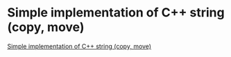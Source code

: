 # Simple implementation of C++ string (copy, move)
[Simple implementation of C++ string (copy, move)](https://aiwithcloud.com/2022/09/19/simple_implementation_of_c_string_copy_move/)